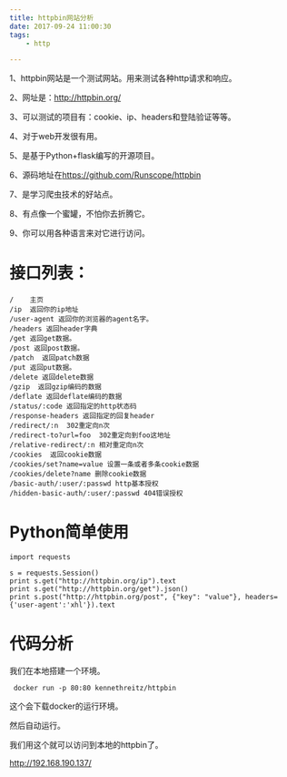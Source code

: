 ```yaml
---
title: httpbin网站分析
date: 2017-09-24 11:00:30
tags:
	- http

---
```




1、httpbin网站是一个测试网站。用来测试各种http请求和响应。

2、网址是：http://httpbin.org/

3、可以测试的项目有：cookie、ip、headers和登陆验证等等。

4、对于web开发很有用。

5、是基于Python+flask编写的开源项目。

6、源码地址在<https://github.com/Runscope/httpbin>

7、是学习爬虫技术的好站点。

8、有点像一个蜜罐，不怕你去折腾它。

9、你可以用各种语言来对它进行访问。



# 接口列表：

```
/    主页
/ip  返回你的ip地址
/user-agent 返回你的浏览器的agent名字。
/headers 返回header字典
/get 返回get数据。
/post 返回post数据。
/patch  返回patch数据
/put 返回put数据。
/delete 返回delete数据
/gzip  返回gzip编码的数据
/deflate 返回deflate编码的数据
/status/:code 返回指定的http状态码
/response-headers 返回指定的回复header
/redirect/:n  302重定向n次
/redirect-to?url=foo  302重定向到foo这地址
/relative-redirect/:n 相对重定向n次
/cookies  返回cookie数据
/cookies/set?name=value 设置一条或者多条cookie数据
/cookies/delete?name 删除cookie数据
/basic-auth/:user/:passwd http基本授权
/hidden-basic-auth/:user/:passwd 404错误授权

```



# Python简单使用

```
import requests

s = requests.Session()
print s.get("http://httpbin.org/ip").text
print s.get("http://httpbin.org/get").json()
print s.post("http://httpbin.org/post", {"key": "value"}, headers={'user-agent':'xhl'}).text
```



# 代码分析

我们在本地搭建一个环境。

```
 docker run -p 80:80 kennethreitz/httpbin
```

这个会下载docker的运行环境。

然后自动运行。

我们用这个就可以访问到本地的httpbin了。

http://192.168.190.137/

